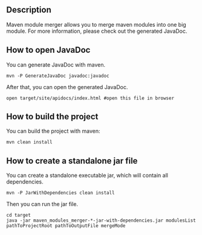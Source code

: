 ## Description

Maven module merger allows you to merge maven modules into one big module.
For more information, please check out the generated JavaDoc.

## How to open JavaDoc

You can generate JavaDoc with maven.

```shell
mvn -P GenerateJavaDoc javadoc:javadoc
```

After that, you can open the generated JavaDoc.

```shell
open target/site/apidocs/index.html #open this file in browser
```

## How to build the project

You can build the project with maven:
```shell
mvn clean install
```

## How to create a standalone jar file

You can create a standalone executable jar, which will contain all dependencies.
```shell
mvn -P JarWithDependencies clean install
```
Then you can run the jar file.
```shell
cd target
java -jar maven_modules_merger-*-jar-with-dependencies.jar modulesList pathToProjectRoot pathToOutputFile mergeMode 
```
